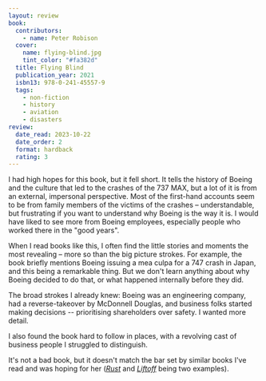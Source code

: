```yaml
---
layout: review
book:
  contributors:
    - name: Peter Robison
  cover:
    name: flying-blind.jpg
    tint_color: "#fa382d"
  title: Flying Blind
  publication_year: 2021
  isbn13: 978-0-241-45557-9
  tags:
    - non-fiction
    - history
    - aviation
    - disasters
review:
  date_read: 2023-10-22
  date_order: 2
  format: hardback
  rating: 3
---
```


I had high hopes for this book, but it fell short.
It tells the history of Boeing and the culture that led to the crashes of the 737 MAX, but a lot of it is from an external, impersonal perspective.
Most of the first-hand accounts seem to be from family members of the victims of the crashes – understandable, but frustrating if you want to understand why Boeing is the way it is.
I would have liked to see more from Boeing employees, especially people who worked there in the "good years".

When I read books like this, I often find the little stories and moments the most revealing – more so than the big picture strokes.
For example, the book briefly mentions Boeing issuing a mea culpa for a 747 crash in Japan, and this being a remarkable thing.
But we don't learn anything about why Boeing decided to do that, or what happened internally before they did.

The broad strokes I already knew: Boeing was an engineering company, had a reverse-takeover by McDonnell Douglas, and business folks started making decisions -- prioritising shareholders over safety.
I wanted more detail.

I also found the book hard to follow in places, with a revolving cast of business people I struggled to distinguish.

It's not a bad book, but it doesn't match the bar set by similar books I've read and was hoping for her ([*Rust*](/2022/rust/) and [*Liftoff*](/2023/liftoff/) being two examples).
